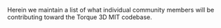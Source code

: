 Herein we maintain a list of what individual community members will be contributing toward the Torque 3D MIT codebase.